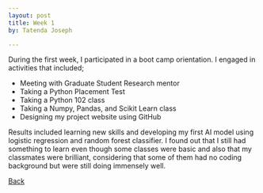 ```yaml
---
layout: post
title: Week 1
by: Tatenda Joseph

---
```


During the first week, I participated in a boot camp orientation. I engaged in activities that included;
* Meeting with Graduate Student Research mentor
* Taking a Python Placement Test
* Taking a Python 102 class
* Taking a Numpy, Pandas, and Scikit Learn class
* Designing my project website using GitHub

Results included learning new skills and developing my first AI model using logistic regression and random forest classifier. I found out that I still had something to learn even though some classes were basic and also that my classmates were brilliant, considering that some of them had no coding background but were still doing immensely well. 

[Back](./)
